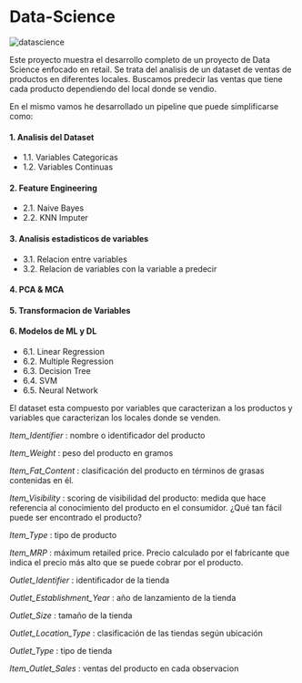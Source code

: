 # Data-Science

![datascience](https://github.com/becerraj/Data-Science/assets/144182632/01439432-2e69-4745-b2f3-2f599236804d)


Este proyecto muestra el desarrollo completo de un proyecto de Data Science enfocado en retail. 
Se trata del analisis de un dataset de ventas de productos en diferentes locales. Buscamos predecir las ventas que tiene cada producto dependiendo del local donde se vendio.

En el mismo vamos he desarrollado un pipeline que puede simplificarse como:

#### 1. Analisis del Dataset
* 1.1. Variables Categoricas
* 1.2. Variables Continuas
#### 2. Feature Engineering
* 2.1. Naive Bayes
* 2.2. KNN Imputer
#### 3. Analisis estadisticos de variables
* 3.1. Relacion entre variables
* 3.2. Relacion de variables con la variable a predecir
#### 4. PCA & MCA
#### 5. Transformacion de Variables
#### 6. Modelos de ML y DL
* 6.1. Linear Regression
* 6.2. Multiple Regression
* 6.3. Decision Tree
* 6.4. SVM
* 6.5. Neural Network 


El dataset esta compuesto por variables que caracterizan a los productos y variables que caracterizan los locales donde se venden.

*Item_Identifier*
: nombre o identificador del producto

*Item_Weight*
: peso del producto en gramos

*Item_Fat_Content*
: clasificación del producto en términos de grasas contenidas en él.

*Item_Visibility*
: scoring de visibilidad del producto: medida que hace referencia al conocimiento del producto en el consumidor. ¿Qué tan fácil puede ser encontrado el
producto?

*Item_Type*
: tipo de producto

*Item_MRP*
: máximum retailed price. Precio calculado por el fabricante que indica el precio más alto que se puede cobrar por el producto.

*Outlet_Identifier*
: identificador de la tienda

*Outlet_Establishment_Year*
: año de lanzamiento de la tienda

*Outlet_Size*
: tamaño de la tienda

*Outlet_Location_Type*
: clasificación de las tiendas según ubicación

*Outlet_Type*
: tipo de tienda

*Item_Outlet_Sales*
: ventas del producto en cada observacion
